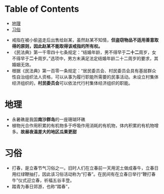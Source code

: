 # Table of Contents

* [地理](#地理)
* [习俗](#习俗)


+ 戒指在被小偷盗走后出售给赵某，虽然赵某不知情，**但盗窃物品不适用善意取得的原则，因此赵某不能取得该戒指的所有权。**
+ 《民法典》第一千零四十七条规定：“结婚年龄，男不得早于**二十二**周岁，女不得早于**二十**周岁。”选项中，男方未满足法定结婚年龄二十二周岁的要求，其婚姻无效。
+ 根据《民法典》第一百零一条规定：“居民委员会、村民委员会具有基层群众性自治组织法人资格，可以从事为履行职能所需要的民事活动。未设立村集体经济组织的，**村民委员会**可以依法代行村集体经济组织的职能。



# 地理

+ 永暑礁是我国**南沙群岛**的一座珊瑚环礁
+ 植物光合作用积累的有机物多于呼吸作用消耗的有机物，体内积累的有机物增多。**故昼夜温差大的地区瓜果更甜**



# 习俗

+ 打春，是立春节气习俗之一。旧时人们在立春前一天用泥土做成春牛，立春日用红绿鞭抽打，因此该习俗活动称为“打春”。在民间有在立春日举行“鞭打春牛”仪式迎立春，祈福五谷丰登。
+ 踏青为春日郊游，也称“踏春”，
